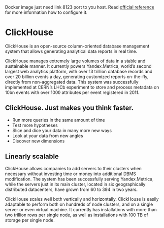 Docker image just need link 8123 port to you host.
Read [official reference](https://clickhouse.yandex/reference_en.html) for more information how to configure it.

# ClickHouse
ClickHouse is an open-source column-oriented database management system that allows generating analytical data reports in real time.

ClickHouse manages extremely large volumes of data in a stable and sustainable manner. 
It currently powers Yandex.Metrica, world’s second largest web analytics platform, with over 13 trillion database records 
and over 20 billion events a day, generating customized reports on-the-fly, directly from non-aggregated data. 
This system was successfully implemented at CERN’s LHCb experiment to store and process metadata on 10bn events 
with over 1000 attributes per event registered in 2011.

## ClickHouse. Just makes you think faster.
- Run more queries in the same amount of time
- Test more hypotheses
- Slice and dice your data in many more new ways
- Look at your data from new angles
- Discover new dimensions

## Linearly scalable
ClickHouse allows companies to add servers to their clusters when necessary without investing time or money into additional DBMS modification. The system has been successfully serving Yandex.Metrica, while the servers just in its main cluster, located in six geographically distributed datacenters, have grown from 60 to 394 in two years.

ClickHouse scales well both vertically and horizontally. ClickHouse is easily adaptable to perform both on hundreds of node clusters, and on a single server or even virtual machine. It currently has installations with more than two trillion rows per single node, as well as installations with 100 TB of storage per single node.

